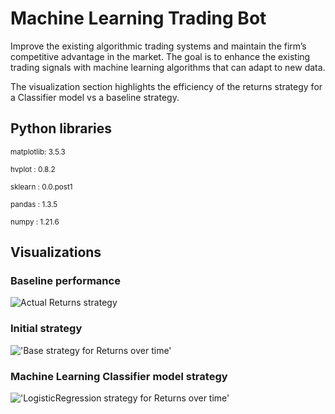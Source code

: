 # Machine Learning Trading Bot

Improve the existing algorithmic trading systems and maintain the firm’s competitive advantage in the market. 
The goal is to enhance the existing trading signals with machine learning algorithms that can adapt to new data.

The visualization section highlights the efficiency of the returns strategy for a Classifier model vs a baseline strategy.

## Python libraries

<sub>matplotlib: 3.5.3</sub>

<sub>hvplot    : 0.8.2</sub>

<sub>sklearn   : 0.0.post1</sub>

<sub>pandas    : 1.3.5</sub>

<sub>numpy     : 1.21.6</sub>


## Visualizations

### Baseline performance
![Actual Returns strategy]('.Resources/actual_returns_vs_strategy_returns.png')

### Initial strategy
!['Base strategy for Returns over time']('./Resources/baseline_strategy_returns_over_time.png')

### Machine Learning Classifier model strategy
!['LogisticRegression strategy for Returns over time']('./Resources/LogisticRegression_strategy_returns_over_time.png')


